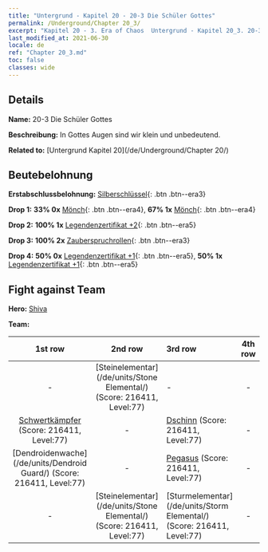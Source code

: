 ```yaml
---
title: "Untergrund - Kapitel 20 - 20-3 Die Schüler Gottes"
permalink: /Underground/Chapter 20_3/
excerpt: "Kapitel 20 - 3. Era of Chaos  Untergrund - Kapitel 20_3. 20-3 Die Schüler Gottes"
last_modified_at: 2021-06-30
locale: de
ref: "Chapter 20_3.md"
toc: false
classes: wide
---
```


## Details

 **Name:** 20-3 Die Schüler Gottes

 **Beschreibung:** In Gottes Augen sind wir klein und unbedeutend.

 **Related to:** [Untergrund Kapitel 20](/de/Underground/Chapter 20/)

## Beutebelohnung

 **Erstabschlussbelohnung:** [Silberschlüssel](/ItemsDE/con_693/){: .btn .btn--era3}

 **Drop 1:** **33% 0x** [Mönch](/ItemsDE/unt_194/){: .btn .btn--era4}, **67% 1x** [Mönch](/ItemsDE/unt_194/){: .btn .btn--era4}

 **Drop 2:** **100% 1x** [Legendenzertifikat +2](/ItemsDE/mat_81/){: .btn .btn--era5}

 **Drop 3:** **100% 2x** [Zauberspruchrollen](/ItemsDE/con_694/){: .btn .btn--era3}

 **Drop 4:** **50% 0x** [Legendenzertifikat +1](/ItemsDE/mat_74/){: .btn .btn--era5}, **50% 1x** [Legendenzertifikat +1](/ItemsDE/mat_74/){: .btn .btn--era5}


## Fight against Team
 **Hero:** [Shiva](/de/heroes/Shiva/)

 **Team:**


  | 1st row | 2nd row | 3rd row | 4th row |
  |:----:|:----:|:----|:----:|
  | - | [Steinelementar](/de/units/Stone Elemental/) (Score: 216411, Level:77)  | - | - |
  | [Schwertkämpfer](/de/units/Swordsman/) (Score: 216411, Level:77)  | - | [Dschinn](/de/units/Genie/) (Score: 216411, Level:77)  | - |
  | [Dendroidenwache](/de/units/Dendroid Guard/) (Score: 216411, Level:77)  | - | [Pegasus](/de/units/Pegasus/) (Score: 216411, Level:77)  | - |
  | - | [Steinelementar](/de/units/Stone Elemental/) (Score: 216411, Level:77)  | [Sturmelementar](/de/units/Storm Elemental/) (Score: 216411, Level:77)  | - |


